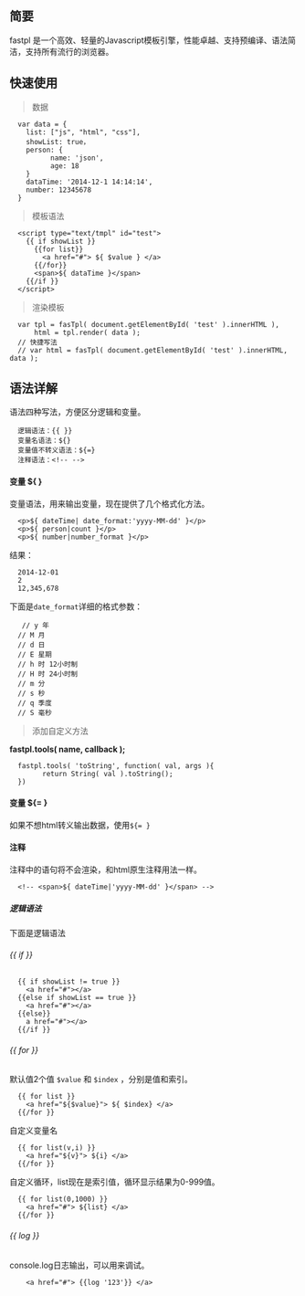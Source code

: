 ## 简要
fastpl 是一个高效、轻量的Javascript模板引擎，性能卓越、支持预编译、语法简洁，支持所有流行的浏览器。

## 快速使用
> 数据

      var data = {
      	list: ["js", "html", "css"],
      	showList: true，
      	person: {
      	      name: 'json',
      	      age: 18
      	}
      	dataTime: '2014-12-1 14:14:14',
      	number: 12345678
      }
      
> 模板语法

      <script type="text/tmpl" id="test">
        {{ if showList }}
          {{for list}}
            <a href="#"> ${ $value } </a>
          {{/for}}
          <span>${ dataTime }</span>
        {{/if }}
      </script>
      
> 渲染模板

      var tpl = fasTpl( document.getElementById( 'test' ).innerHTML ),
          html = tpl.render( data );
      // 快捷写法
      // var html = fasTpl( document.getElementById( 'test' ).innerHTML, data );
      
## 语法详解
语法四种写法，方便区分逻辑和变量。

      逻辑语法：{{ }}
      变量名语法：${}
      变量值不转义语法：${=}
      注释语法：<!-- -->

#### 变量 ${ }
变量语法，用来输出变量，现在提供了几个格式化方法。

      <p>${ dateTime| date_format:'yyyy-MM-dd' }</p>
      <p>${ person|count }</p>
      <p>${ number|number_format }</p>
  
 结果：

      2014-12-01
      2
      12,345,678
      
下面是`date_format`详细的格式参数：
      
       // y 年
      // M 月
      // d 日
      // E 星期
      // h 时 12小时制
      // H 时 24小时制
      // m 分
      // s 秒
      // q 季度
      // S 毫秒

> 添加自定义方法

__fastpl.tools( name, callback );__

      fastpl.tools( 'toString', function( val, args ){ 
            return String( val ).toString();
      })
      
#### 变量 ${= }
如果不想html转义输出数据，使用`${= }`

#### 注释 <!-- -->
注释中的语句将不会渲染，和html原生注释用法一样。

      <!-- <span>${ dateTime|'yyyy-MM-dd' }</span> -->

##### 逻辑语法 
下面是逻辑语法

###### {{ if }}

      {{ if showList != true }}
        <a href="#"></a>
      {{else if showList == true }}
        <a href="#"></a>
      {{else}}
        a href="#"></a>
      {{/if }}
      
###### {{ for }}
默认值2个值 `$value` 和 `$index` ，分别是值和索引。

      {{ for list }}
        <a href="${$value}"> ${ $index} </a>
      {{/for }}
      
自定义变量名

      {{ for list(v,i) }}
        <a href="${v}"> ${i} </a>
      {{/for }}
      
自定义循环，list现在是索引值，循环显示结果为0-999值。

      {{ for list(0,1000) }}
        <a href="#"> ${list} </a>
      {{/for }}
      
###### {{ log }}
console.log日志输出，可以用来调试。

        <a href="#"> {{log '123'}} </a>
      
